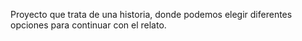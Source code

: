 Proyecto que trata de una historia, donde podemos elegir diferentes opciones para continuar con el relato.
